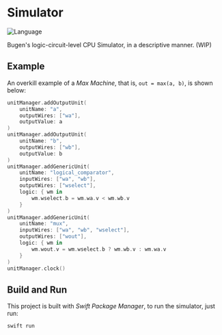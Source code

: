 # Simulator

![Language](https://img.shields.io/badge/Language-Swift%205.2-orange.svg)

Bugen's logic-circuit-level CPU Simulator, in a descriptive manner. (WIP)

## Example
An overkill example of a *Max Machine*, that is, `out = max(a, b)`, is shown below:

```swift
unitManager.addOutputUnit(
    unitName: "a",
    outputWires: ["wa"],
    outputValue: a
)
unitManager.addOutputUnit(
    unitName: "b",
    outputWires: ["wb"],
    outputValue: b
)
unitManager.addGenericUnit(
    unitName: "logical_comparator",
    inputWires: ["wa", "wb"],
    outputWires: ["wselect"],
    logic: { wm in
        wm.wselect.b = wm.wa.v < wm.wb.v
    }
)
unitManager.addGenericUnit(
    unitName: "mux",
    inputWires: ["wa", "wb", "wselect"],
    outputWires: ["wout"],
    logic: { wm in
        wm.wout.v = wm.wselect.b ? wm.wb.v : wm.wa.v
    }
)
unitManager.clock()
```
## Build and Run
This project is built with *Swift Package Manager*, to run the simulator, just run:

```bash
swift run
```

